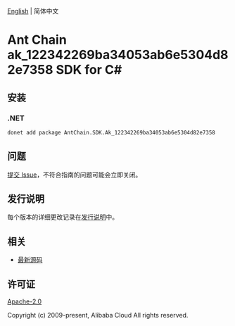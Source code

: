 [English](README.md) | 简体中文

# Ant Chain ak_122342269ba34053ab6e5304d82e7358 SDK for C#

## 安装

### .NET

```bash
donet add package AntChain.SDK.Ak_122342269ba34053ab6e5304d82e7358
```

## 问题

[提交 Issue](https://github.com/alipay/antchain-openapi-prod-sdk/issues/new)，不符合指南的问题可能会立即关闭。

## 发行说明

每个版本的详细更改记录在[发行说明](./ChangeLog.txt)中。

## 相关

* [最新源码](https://github.com/antchain-openapi-prod-sdk)

## 许可证

[Apache-2.0](http://www.apache.org/licenses/LICENSE-2.0)

Copyright (c) 2009-present, Alibaba Cloud All rights reserved.

